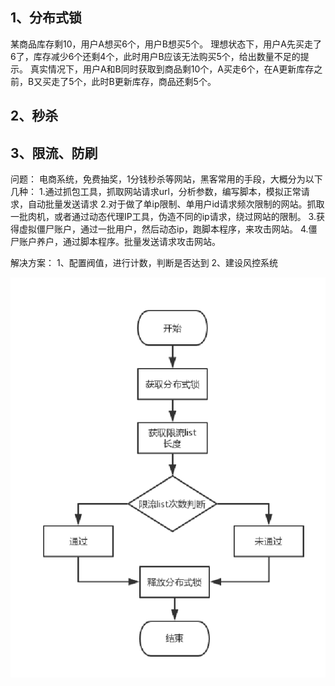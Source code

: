 ## 1、分布式锁

某商品库存剩10，用户A想买6个，用户B想买5个。
理想状态下，用户A先买走了6了，库存减少6个还剩4个，此时用户B应该无法购买5个，给出数量不足的提示。
真实情况下，用户A和B同时获取到商品剩10个，A买走6个，在A更新库存之前，B又买走了5个，此时B更新库存，商品还剩5个。



## 2、秒杀





## 3、限流、防刷

问题：
电商系统，免费抽奖，1分钱秒杀等网站，黑客常用的手段，大概分为以下几种： 
1.通过抓包工具，抓取网站请求url，分析参数，编写脚本，模拟正常请求，自动批量发送请求
2.对于做了单ip限制、单用户id请求频次限制的网站。抓取一批肉机，或者通过动态代理IP工具，伪造不同的ip请求，绕过网站的限制。
3.获得虚拟僵尸账户，通过一批用户，然后动态ip，跑脚本程序，来攻击网站。
4.僵尸账户养户，通过脚本程序。批量发送请求攻击网站。

解决方案：
1、配置阀值，进行计数，判断是否达到
2、建设风控系统

![image-20210702161053067](../../images/image-20210702161053067.png)





